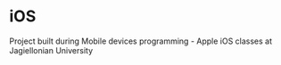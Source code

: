 # iOS
Project built during Mobile devices programming - Apple iOS classes at Jagiellonian University

